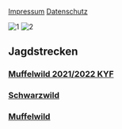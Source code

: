 [Impressum](https://kyffhaeuser-jagdblog.de/impressum/) [Datenschutz](https://kyffhaeuser-jagdblog.de/datenschutz/)

![1](https://github.com/Datenjournalismus-kyff/Kyffhaeuser-Jagd/assets/132254149/70c23cf5-886a-424b-a111-2bafd6fb9026)
![2](https://github.com/Datenjournalismus-kyff/Kyffhaeuser-Jagd/assets/132254149/802b1dc0-d1b2-46c9-be20-c43fe0f924c0)


## Jagdstrecken



### [Muffelwild 2021/2022 KYF](strecke_muffel.md)

### [Schwarzwild](schwarzwild.md)

### [Muffelwild](muffel.md)




